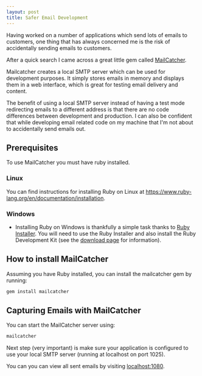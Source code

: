 ```yaml
---
layout: post
title: Safer Email Development
---
```


Having worked on a number of applications which send lots of emails to customers, one thing that has always concerned me is the risk of accidentally sending emails to customers.

After a quick search I came across a great little gem called [MailCatcher](http://mailcatcher.me).

Mailcatcher creates a local SMTP server which can be used for development purposes. It simply stores emails in memory and displays them in a web interface, which is great for testing email delivery and content.

The benefit of using a local SMTP server instead of having a test mode redirecting emails to a different address is that there are no code differences between development and production. I can also be confident that while developing email related code on my machine that I'm not about to accidentally send emails out.

## Prerequisites

To use MailCatcher you must have ruby installed.

### Linux

You can find instructions for installing Ruby on Linux at  https://www.ruby-lang.org/en/documentation/installation.
### Windows

* Installing Ruby on Windows is thankfully a simple task thanks to [Ruby Installer](http://rubyinstaller.org). You will need to use the Ruby Installer and also install the Ruby Development Kit (see the [download page](http://rubyinstaller.org/downloads) for information).

## How to install MailCatcher


Assuming you have Ruby installed, you can install the mailcatcher gem by running:

```sh
gem install mailcatcher
```

## Capturing Emails with MailCatcher

You can start the MailCatcher server using:

```sh
mailcatcher
```

Next step (very important) is make sure your application is configured to use your local SMTP server (running at localhost on port 1025).

You can you can view all sent emails by visiting [localhost:1080](http://localhost:1080).
